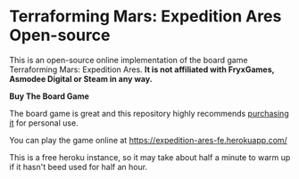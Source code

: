 # <a name="README"> Terraforming Mars: Expedition Ares Open-source

This is an open-source online implementation of the board game Terraforming Mars: Expedition Ares. **It is not affiliated
with FryxGames, Asmodee Digital or Steam in any way.**
  
**Buy The Board Game**

The board game is great and this repository highly recommends [purchasing it](https://www.amazon.com/Terraforming-Mars-Card-Game-Expedition/dp/B08QY2YYNH) for personal use.

  
  
You can play the game online at https://expedition-ares-fe.herokuapp.com/
  
This is a free heroku instance, so it may take about half a minute to warm up if it hasn't beed used for half an hour.
